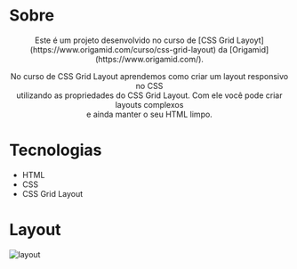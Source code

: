 # Sobre

<div align="center">Este é um projeto desenvolvido no curso de [CSS Grid Layoyt](https://www.origamid.com/curso/css-grid-layout) da [Origamid](https://www.origamid.com/).</div>

<p align="center">
    No curso de CSS Grid Layout aprendemos como criar um layout responsivo no CSS</br>utilizando as propriedades do
    CSS Grid Layout. Com ele você pode criar layouts complexos</br>e ainda manter o seu HTML limpo.
</p>

# Tecnologias

- HTML
- CSS
- CSS Grid Layout

# Layout

![layout](https://user-images.githubusercontent.com/57417305/79582175-cb78c100-80a1-11ea-88bb-9599e1ed1f6a.png)
